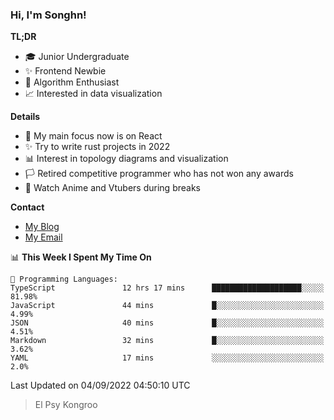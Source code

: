 ### Hi, I'm Songhn!

**TL;DR**

- 🎓 Junior Undergraduate
- ✨ Frontend Newbie
- 🎈 Algorithm Enthusiast
- 📈 Interested in data visualization

**Details**

- 🎯 My main focus now is on React
- ✨ Try to write rust projects in 2022
- 📊 Interest in topology diagrams and visualization
- 🏳️ Retired competitive programmer who has not won any awards
- 🍵 Watch Anime and Vtubers during breaks

**Contact**
- [My Blog](https://blog.songhn.com)
- [My Email](mailto:songhn233@gmail.com)

<!--START_SECTION:waka-->
📊 **This Week I Spent My Time On** 

```text
💬 Programming Languages: 
TypeScript               12 hrs 17 mins      ████████████████████░░░░░   81.98% 
JavaScript               44 mins             █░░░░░░░░░░░░░░░░░░░░░░░░   4.99% 
JSON                     40 mins             █░░░░░░░░░░░░░░░░░░░░░░░░   4.51% 
Markdown                 32 mins             █░░░░░░░░░░░░░░░░░░░░░░░░   3.62% 
YAML                     17 mins             ░░░░░░░░░░░░░░░░░░░░░░░░░   2.0%

```


 Last Updated on 04/09/2022 04:50:10 UTC
<!--END_SECTION:waka-->

> El Psy Kongroo
